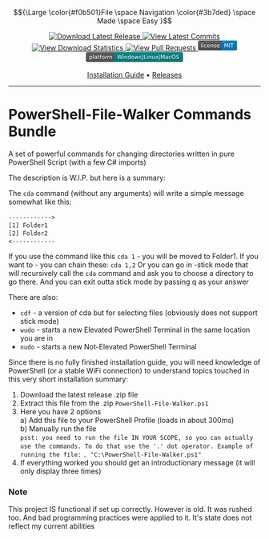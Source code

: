 
$${\Large \color{#f0b501}File \space Navigation \color{#3b7ded} \space Made \space Easy }$$

<p align="center">
  <a href="https://github.com/JakuWorks/Powershell-File-Walker/releases">
    <img
      src="https://img.shields.io/github/v/release/JakuWorks/PowerShell-File-Walker"
      alt="Download Latest Release"
    />
  </a>

  <a href="https://github.com/JakuWorks/Powershell-File-Walker/commits/main">
    <img
      src="https://img.shields.io/github/last-commit/JakuWorks/PowerShell-File-Walker/main"
      alt="View Latest Commits"
    />
  </a>

  <a href="https://hanadigital.github.io/grev/?user=jakuworks&repo=powershell-file-walker">
    <img
      src="https://img.shields.io/github/downloads/JakuWorks/PowerShell-File-Walker/total"
      alt="View Download Statistics"
    />
  </a>

  <a href="https://github.com/JakuWorks/Powershell-File-Walker/pulls">
    <img
      src="https://img.shields.io/badge/PRs-welcome-brightgreen.svg"
      alt="View Pull Requests"
    />
  </a>

  <a href="https://github.com/JakuWorks/Powershell-File-Walker/blob/main/LICENSE">
    <img
      src=".\GitHub-Assets\license-MIT-blue.svg"
      width="78"
      height="20s"
      alt="View License File"
    />
  </a>

  <a>
    <img
      src=".\GitHub-Assets\platform-Windows_Linux_MacOS-008080.svg"
      width="194"
      height="20"
      alt="Supported Platforms: Windows, Linux, MacOs"
    />
  </a>
</p>

<p align="center">
  <!-- Todo: Add a wiki link once I create a wiki -->
  <a href="TODO">Installation Guide</a> •
  <a href="https://github.com/JakuWorks/PowerShell-File-Walker-Commands/releases">Releases</a>
</p>

---

# PowerShell-File-Walker Commands Bundle

A set of powerful commands for changing directories written in pure PowerShell Script (with a few C# imports)

The description is W.I.P. but here is a summary:

The `cda` command (without any arguments) will write a simple message somewhat like this:
```
------------>
[1] Folder1
[2] Folder2
<------------
```
If you use the command like this `cda 1` - you will be moved to Folder1.
If you want to - you can chain these: `cda 1,2`
Or you can go in -stick mode that will recursively call the `cda` command and ask you to choose a directory to go there. And you can exit outta stick mode by passing q as your answer

There are also:
- `cdf` - a version of cda but for selecting files (obviously does not support stick mode)
- `wudo` - starts a new Elevated PowerShell Terminal in the same location you are in
- `nudo` - starts a new Not-Elevated PowerShell Terminal

Since there is no fully finished installation guide, you will need knowledge of PowerShell (or a stable WiFi connection) to understand topics touched in this very short installation summary:
1. Download the latest release .zip file  
2. Extract this file from the .zip `PowerShell-File-Walker.ps1`  
3. Here you have 2 options  
  a) Add this file to your PowerShell Profile (loads in about 300ms)  
  b) Manually run the file  
  `psst: you need to run the file IN YOUR SCOPE, so you can actually use the commands. To do that use the '.' dot operator. Example of running the file:` `. "C:\PowerShell-File-Walker.ps1"`
4. If everything worked you should get an introductionary message (it will only display three times)

### Note
This project IS functional if set up correctly.
However is old. It was rushed too. And bad programming practices were applied to it.
It's state does not reflect my current abilities
